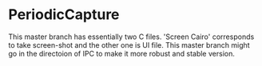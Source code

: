 PeriodicCapture
===============
This master branch has essentially two C files. 'Screen Cairo' corresponds to take screen-shot and the other one is UI file. This master branch might go in the directoion of IPC to make it more robust and stable version.

